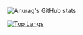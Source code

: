 ![Anurag's GitHub stats](https://github-readme-stats.vercel.app/api?username=Andrew-tesler&show_icons=true&theme=tokyonight)

[![Top Langs](https://github-readme-stats.vercel.app/api/top-langs/?username=Andrew-tesler&theme=tokyonight)](https://github.com/anuraghazra/github-readme-stats)


<!--
**Andrew-tesler/Andrew-tesler** is a ✨ _special_ ✨ repository because its `README.md` (this file) appears on your GitHub profile.

Here are some ideas to get you started:

- 🔭 I’m currently working on ...
- 🌱 I’m currently learning ...
- 👯 I’m looking to collaborate on ...
- 🤔 I’m looking for help with ...
- 💬 Ask me about ...
- 📫 How to reach me: ...
- 😄 Pronouns: ...
- ⚡ Fun fact: ...
-->
